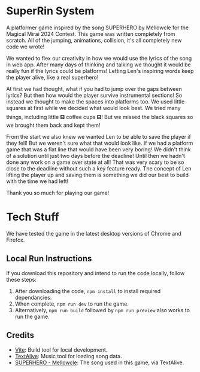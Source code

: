 # SuperRin System
A platformer game inspired by the song SUPERHERO by Mellowcle for the Magical Mirai 2024 Contest. This game was written completely from scratch. All of the jumping, animations, collision, it's all completely new code we wrote!

We wanted to flex our creativity in how we would use the lyrics of the song in web app. After many days of thinking and talking we thought it would be really fun if the lyrics could be platforms! Letting Len's inspiring words keep the player alive, like a real superhero!

At first we had thought, what if you had to jump over the gaps between lyrics? But then how would the player survive instrumental sections! So instead we thought to make the spaces into platforms too. We used little squares at first while we decided what would look best. We tried many things, including little ⛾ coffee cups ⛾! But we missed the black squares so we brought them back and kept them!

From the start we also knew we wanted Len to be able to save the player if they fell! But we weren't sure what that would look like. If we had a platform game that was a flat line that would have been very boring! We didn't think of a solution until just two days before the deadline! Until then we hadn't done any work on a game over state at all! That was very scary to be so close to the deadline without such a key feature ready. The concept of Len lifting the player up and saving them is something we did our best to build with the time we had left!

Thank you so much for playing our game!

# Tech Stuff
We have tested the game in the latest desktop versions of Chrome and Firefox.

## Local Run Instructions
If you download this repository and intend to run the code locally, follow these steps:
1. After downloading the code, `npm install` to install required dependancies.
2. When complete, `npm run dev` to run the game.
3. Alternatively, `npm run build` followed by `npm run preview` also works to run the game.

## Credits
* <a href="https://vitejs.dev/">Vite</a>: Build tool for local development.
* <a href="https://textalive.jp/">TextAlive</a>: Music tool for loading song data.
* <a href="https://www.youtube.com/watch?v=EWGe3KRc144">SUPERHERO - Mellowcle</a>: The song used in this game, via TextAlive.
